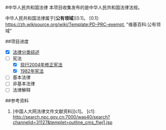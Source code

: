 #中华人民共和国法律
本项目收集发布的是中华人民共和国法律法规。

中华人民共和国法律属于[**公有领域**][0.1]。
[0.1]: https://zh.wikisource.org/wiki/Template:PD-PRC-exempt, "维基百科:公有领域"

##项目进度
- [X] [法律分类综述](./中华人民共和国法律分类综述.md)
- [ ] 宪法
  - [X] [现行2004年修正宪法](./宪法/中华人民共和国宪法(现行).md)
  - [X] [1982年宪法](./宪法/中华人民共和国宪法(1982年).md)
- [ ] 基本法律
- [ ] 非基本法律
- [ ] 法律解释

##参考资料
1. [中国人大网法律文件文献资料][c1]。
[c1]: http://search.npc.gov.cn:7000/was40/search?channelid=31127&templet=outline_cms_flwj1.jsp
